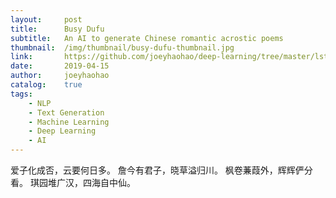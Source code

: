 ```yaml
---
layout:     post
title:      Busy Dufu
subtitle:   An AI to generate Chinese romantic acrostic poems  
thumbnail:  /img/thumbnail/busy-dufu-thumbnail.jpg
link:       https://github.com/joeyhaohao/deep-learning/tree/master/lstm/poem_generator
date:       2019-04-15
author:     joeyhaohao
catalog:    true
tags:
    - NLP
    - Text Generation
    - Machine Learning
    - Deep Learning
    - AI
---
```

爱子化成否，云要何日多。
詹今有君子，晓草溢归川。
枫卷蒹葭外，辉辉俨分看。
琪园堆广汉，四海自中仙。
